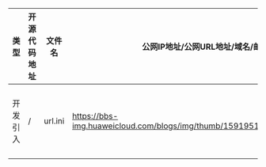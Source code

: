 | 类型     | 开源代码地址                                                       | 文件名                                         | 公网IP地址/公网URL地址/域名/邮箱地址 | 用途说明   |
|--------|--------------------------------------------------------------|---------------------------------------------|------------------------|--------|
| 开发引入   | / | url.ini                                      | https://bbs-img.huaweicloud.com/blogs/img/thumb/1591951315139_8989_1363.png | 下载测试图片 |